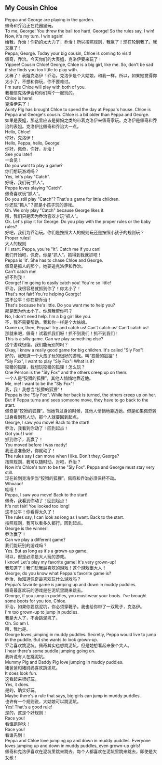 ## My Cousin Chloe

Peppa and George are playing in the garden.\
佩奇和乔治正在花园里玩。\
To me, George! You threw the ball too hard, George! So the rules say, I win! Now, it's my turn. I win again!\
给我，乔治！你扔的太大力了，乔治！所以按照规则，我赢了！现在轮到我了。我又赢了！\
Peppa, George. Today your big cousin, Chloe is coming to visit!\
佩奇，乔治。今天你们的大表姐，克洛伊要来玩了！\
Yippee! Cousin Chloe! George, Chloe is a big girl, like me. So, don't be sad if she finds you too little to play with.\
太棒了！表姐克洛伊！乔治，克洛伊是个大姑娘，和我一样。所以，如果她觉得你太小了，不想和你玩，你不要难过。\
I'm sure Chloe will play with both of you.\
我相信克洛伊会和你们两个一起玩的。\
Chloe is here!\
克洛伊来了！\
Aunty Pig has brought Chloe to spend the day at Peppa's house. Chloe is Peppa and George's cousin. Chloe is a bit older than Peppa and George.\
如果是表姐，那这里应该是舅妈之类的带着克洛伊来佩奇家玩。克洛伊是佩奇和乔治的表姐。克洛伊比佩奇和乔治大一点。\
Hello, Chloe!\
你好，克洛伊！\
Hello, Peppa, hello, George!\
你好，佩奇，你好，乔治！\
See you later!\
一会见！\
Do you want to play a game?\
你们想玩游戏吗？\
Yes, let's play "Catch".\
好呀，我们玩“抓人”。\
Peppa loves playing "Catch".\
佩奇喜欢玩“抓人”。\
Do you still play "Catch"? That's a game for little children.\
你还玩“抓人”？那是小孩子玩的游戏。\
Oh. We only play "Catch" because George likes it.\
哦，我们只是因为乔治喜欢才玩“抓人”。\
Ok. Let's play it for George. Do you play with the proper rules or the baby rules?\
好吧，我们为乔治玩。你们是按照大人的规则玩还是按照小孩子的规则玩？\
Proper rules!\
大人的规则\
I'll start. Peppa, you're "It". Catch me if you can!\
我们开始吧，佩奇。你是“抓人”。抓得到我就抓吧！\
Peppa is 'it'. She has to chase Chloe and George.\
佩奇是抓人的那个，她要追克洛伊和乔治。\
Can't catch me!\
抓不到我！\
George! I'm going to easily catch you! You're so little!\
乔治，我很容易就抓到你了！你太小了！\
That's not fair! You're helping George!\
这不公平！你在帮乔治！\
That's because he's little. Do you want me to help you?\
那是因为他太小了。你想我帮你吗？\
No, I don't need help. I'm a big girl like you.\
不，我不需要帮助。我和你一样是个大姑娘。\
Come on, then, Peppa! Try and catch us! Can't catch us! Can't catch us!\
那就来吧，佩奇！试着抓我们呀！抓不到我们！抓不到我们！\
This is a silly game. Can we play something else?\
这个游戏很傻。我们能玩别的吗？\
Okay, I know a really good game for big children. It's called "Sly Fox"!\
好的，我知道一个大孩子玩的很好的游戏。叫“狡猾的狐狸”！\
"Sly Fox", I want to play "Sly Fox"! What is it?\
狡猾的狐狸，我想玩狡猾的狐狸！怎么玩？\
One Person is the "Sly Fox" and the others creep up on them.\
一个人是“狡猾的狐狸”，其他人悄悄地靠近他。\
Me, me! I want to be the "Sly Fox"!\
我，我！我想当“狡猾的狐狸”！\
Peppa is the "Sly Fox". While her back is turned, the others creep up on her. But if Peppa turns and sees someone move, they have to go back to the start.\
佩奇是“狡猾的狐狸”。当她背过身的时候，其他人悄悄地靠近她。但是如果佩奇转过身看到有人动，那个人就要回到起点。\
George, I saw you move! Back to the start!\
乔治，我看到你动了！回到起点！\
Got you! I win!\
抓到你了，我赢了！\
You moved before I was ready!\
我还没准备好，你就动了！\
The rules say I can move when I like. Don't they, George?\
按照规则，我可以随时动。对吧，乔治？\
Now it's Chloe's turn to be the "Sly Fox". Peppa and George must stay very still.\
现在轮到克洛伊当“狡猾的狐狸”。佩奇和乔治必须保持不动。\
Whoaao!\
哇哦！\
Peppa, I saw you move! Back to the start!\
佩奇，我看到你动了！回到起点！\
It's not fair! You looked too long!\
这不公平！你看得太久了！\
The rules say, I can look as long as I want. Back to the start.\
按照规则，我可以看多久都行。回到起点。\
George is the winner!\
乔治赢了！\
Can we play a different game?\
我们能玩别的游戏吗？\
Yes. But as long as it's a grown-up game.\
可以，但是必须是大人玩的游戏。\
I know! Let's play my favorite game! It's very grown-up!\
我知道了！我们玩我最喜欢的游戏！这个游戏很大人！\
George, do you know what Peppa's favorite game is?\
乔治，你知道佩奇最喜欢玩什么游戏吗？\
Peppa's favorite game is jumping up and down in muddy puddles.\
佩奇最喜欢玩的游戏是在泥坑里跳来跳去。\
George, if you jump in puddles, you must wear your boots. I've brought some boots for you too, Chloe.\
乔治，如果你要跳泥坑，你必须穿靴子。我也给你带了一双靴子，克洛伊。\
I'm too grown-up to jump in puddles.\
我是大人了，不会跳泥坑了。\
Oh. So am I.\
哦，我也是。\
George loves jumping in muddy puddles. Secretly, Peppa would live to jump in the puddle. But she wants to look grown-up.\
乔治喜欢跳泥坑。佩奇其实也想跳泥坑，但是她想看起来像个大人。\
I hear there's some puddle jumping going on.\
我听说有人在跳泥坑。\
Mummy Pig and Daddy Pig love jumping in muddy puddles.\
猪爸爸和猪妈妈喜欢跳泥坑。\
It does look fun.\
这看起来很好玩。\
Yes, it does.\
是的，确实好玩。\
Maybe there's a rule that says, big girls can jump in muddy puddles.\
也许有一个规则说，大姑娘可以跳泥坑。\
Yes! That's a good rule!\
是的，这是个好规则！\
Race you!\
看谁跑得快！\
Race you!\
看谁先到！\
Peppa and Chloe love jumping up and down in muddy puddles. Everyone loves jumping up and down in muddy puddles, even grown-up girls!\
佩奇和克洛伊喜欢在泥坑里跳来跳去。每个人都喜欢在泥坑里跳来跳去，即使是大女孩！
